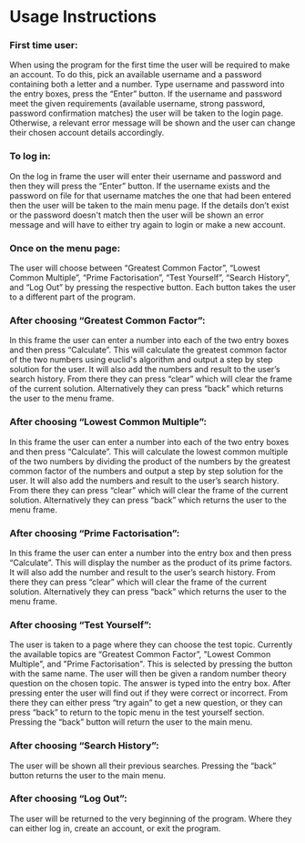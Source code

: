 # Usage Instructions

### First time user:

When using the program for the first time the user will be required to make an account. To do this, pick an available username and a password containing both a letter and a number.
Type username and password into the entry boxes, press the “Enter” button.
If the username and password meet the given requirements (available username, strong password, password confirmation matches) the user will be taken to the login page. 
Otherwise, a relevant error message will be shown and the user can change their chosen account details accordingly.

### To log in:

On the log in frame the user will enter their username and password and then they will press the “Enter” button.
If the username exists and the password on file for that username matches the one that had been entered then the user will be taken to the main menu page.
If the details don’t exist or the password doesn't match then the user will be shown an error message and will have to either try again to login or make a new account.

### Once on the menu page:

The user will choose between “Greatest Common Factor”, “Lowest Common Multiple”, “Prime Factorisation”, “Test Yourself”, “Search History”, and “Log Out” by pressing the respective button. 
Each button takes the user to a different part of the program.

### After choosing “Greatest Common Factor”:

In this frame the user can enter a number into each of the two entry boxes and then press “Calculate”.
This will calculate the greatest common factor of the two numbers using euclid's algorithm and output a step by step solution for the user.
It will also add the numbers and result to the user’s search history.
From there they can press “clear” which will clear the frame of the current solution. Alternatively they can press “back” which returns the user to the menu frame.

### After choosing “Lowest Common Multiple”:

In this frame the user can enter a number into each of the two entry boxes and then press “Calculate”.
This will calculate the lowest common multiple of the two numbers by dividing the product of the numbers by the greatest common factor of the numbers and output a step by step solution for the user.
It will also add the numbers and result to the user’s search history.
From there they can press “clear” which will clear the frame of the current solution. Alternatively they can press “back” which returns the user to the menu frame.

### After choosing “Prime Factorisation”:

In this frame the user can enter a number into the entry box and then press “Calculate”.
This will display the number as the product of its prime factors.
It will also add the number and result to the user’s search history.
From there they can press “clear” which will clear the frame of the current solution. Alternatively they can press “back” which returns the user to the menu frame.

### After choosing “Test Yourself”:

The user is taken to a page where they can choose the test topic. Currently the available topics are “Greatest Common Factor”, "Lowest Common Multiple", and "Prime Factorisation". 
This is selected by pressing the button with the same name.
The user will then be given a random number theory question on the chosen topic. 
The answer is typed into the entry box. 
After pressing enter the user will find out if they were correct or incorrect. 
From there they can either press “try again” to get a new question, or they can press “back” to return to the topic menu in the test yourself section.
Pressing the “back” button will return the user to the main menu.

### After choosing “Search History”:

The user will be shown all their previous searches.
Pressing the “back” button returns the user to the main menu.

### After choosing “Log Out”:

The user will be returned to the very beginning of the program.
Where they can either log in, create an account, or exit the program.

